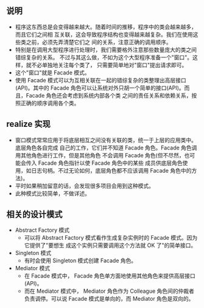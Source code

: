 
## 说明
- 程序这东西总是会变得越来越大。随着时间的推移，程序中的类会越来越多，而且它们之间相
  互关联，这会导致程序结构也变得越来越复杂。我们在使用这些类之前，必须先弄清楚它们之
  间的关系，注意正确的调用顺序。
- 特别是在调用大型程序进行处理时，我们需要格外注意那些数量庞大的类之间错综复杂的关系。
  不过与其这么做，不如为这个大型程序准备一个"窗口"。这样，就不必单独地关注每个类了，
  只需要简单地对"窗口"提出请求即可。
- 这个"窗口"就是 Facade 模式。
- 使用 Facade 模式可以为互相关联在一起的错综复杂的类整理出高层接口(API)。其中的 Facade
  角色可以让系统对外只胡一个简单的接口(API)。而且，Facade 角色还会考虑到系统内部各个类
  之间的责任关系和依赖关系，按照正确的顺序调用各个类。

## realize 实现
- 窗口模式常常应用于将底层相互之间没有关联的类，统一于上层的应用类中。底层角色各自完成
  自己的工作，它们并不知道 Facade 角色。Facade 角色调用其他角色进行工作，但是其他角色
  不会调用 Facade 角色(但不尽然，也可能会传入 Facade 角色指针以使 Facade 角色中的某些
  成员供底层角色使用，如日志句柄。不过无论如何，底层角色都不应该调用 Facade 角色中的方
  法)。
- 平时如果稍加留意的话，会发现很多项目会用到这种模式。
- 此种模式比较简单，不做详述。

## 相关的设计模式
- Abstract Factory 模式
    + 可以将 Abstract Factory 模式看作生成复杂实例时的 Facade 模式。因为它提供了"要想生
      成这个实例只需要调用这个方法就 OK 了"的简单接口。
- Singleton 模式
    + 有时会使用 Singleton 模式创建 Facade 角色。
- Mediator 模式
    + 在 Facade 模式中， Facade 角色单方面地使用其他角色来提供高层接口(API)。
    + 而在 Mediator 模式中， Mediator 角色作为 Colleague 角色间的仲裁者负责调停。可以说
      Facade 模式是单向的，而 Mediator 角色是双向的。
